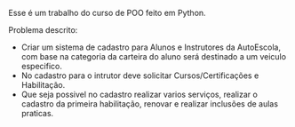 Esse é um trabalho do curso de POO feito em Python.

Problema descrito: 
- Criar um sistema de cadastro para Alunos e Instrutores da AutoEscola, com base na categoria da carteira do aluno será destinado a um veiculo especifico.
- No cadastro para o intrutor deve solicitar Cursos/Certificações e Habilitação. 
- Que seja possivel no cadastro realizar varios serviços, realizar o cadastro da primeira habilitação, renovar e realizar inclusões de aulas praticas. 
